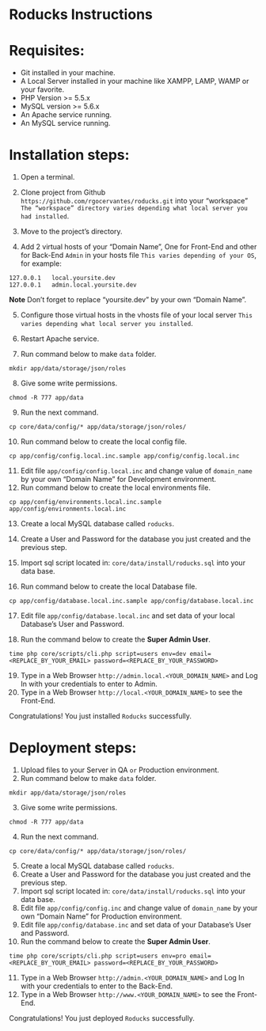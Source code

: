# Roducks Instructions

# Requisites:

* Git installed in your machine.
* A Local Server installed in your machine like XAMPP, LAMP, WAMP or your favorite.
* PHP Version >= 5.5.x
* MySQL version >= 5.6.x
* An Apache service running.
* An MySQL service running.

# Installation steps:

1. Open a terminal.
2. Clone project from Github `https://github.com/rgocervantes/roducks.git` into your “workspace” `The “workspace” directory varies depending what local server you had installed`.
3. Move to the project’s directory.

4. Add 2 virtual hosts of your “Domain Name”, One for Front-End and other for Back-End `Admin` in your hosts file `This varies depending of your OS`, for example:
```
127.0.0.1	local.yoursite.dev
127.0.0.1	admin.local.yoursite.dev
```
**Note** Don’t forget to replace “yoursite.dev” by your own “Domain Name”.

5. Configure those virtual hosts in the vhosts file of your local server `This varies depending what local server you installed`.
6. Restart Apache service.

7. Run command below to make `data` folder.
```
mkdir app/data/storage/json/roles
```
8. Give some write permissions.
```
chmod -R 777 app/data
```
9. Run the next command.
```
cp core/data/config/* app/data/storage/json/roles/
```
10. Run command below to create the local config file.
```
cp app/config/config.local.inc.sample app/config/config.local.inc
```
11. Edit file `app/config/config.local.inc` and change value of `domain_name` by your own “Domain Name” for Development environment.
12. Run command below to create the local environments file.
```
cp app/config/environments.local.inc.sample app/config/environments.local.inc
```
13. Create a local MySQL database called `roducks`.
14. Create a User and Password for the database you just created and the previous step.
15. Import sql script located in: `core/data/install/roducks.sql` into your data base.

16. Run command below to create the local Database file.
```
cp app/config/database.local.inc.sample app/config/database.local.inc
```
17. Edit file `app/config/database.local.inc` and set data of your local Database’s User and Password.

18. Run the command below to create the **Super Admin User**.
```
time php core/scripts/cli.php script=users env=dev email=<REPLACE_BY_YOUR_EMAIL> password=<REPLACE_BY_YOUR_PASSWORD>
```
19. Type in a Web Browser `http://admin.local.<YOUR_DOMAIN_NAME>` and Log In with your credentials to enter to Admin.
20. Type in a Web Browser `http://local.<YOUR_DOMAIN_NAME>` to see the Front-End.

Congratulations! You just installed `Roducks` successfully.

# Deployment steps:

1. Upload files to your Server in QA `or` Production environment.
2. Run command below to make `data` folder.
```
mkdir app/data/storage/json/roles
```
3. Give some write permissions.
```
chmod -R 777 app/data
```
4. Run the next command.
```
cp core/data/config/* app/data/storage/json/roles/
```
5. Create a local MySQL database called `roducks`.
6. Create a User and Password for the database you just created and the previous step.
7. Import sql script located in: `core/data/install/roducks.sql` into your data base.
8. Edit file `app/config/config.inc` and change value of `domain_name` by your own “Domain Name” for Production environment.
9. Edit file `app/config/database.inc` and set data of your Database’s User and Password.
10. Run the command below to create the **Super Admin User**.
```
time php core/scripts/cli.php script=users env=pro email=<REPLACE_BY_YOUR_EMAIL> password=<REPLACE_BY_YOUR_PASSWORD>
```
11. Type in a Web Browser `http://admin.<YOUR_DOMAIN_NAME>` and Log In with your credentials to enter to the Back-End.
12. Type in a Web Browser `http://www.<YOUR_DOMAIN_NAME>` to see the Front-End.

Congratulations! You just deployed `Roducks` successfully.

